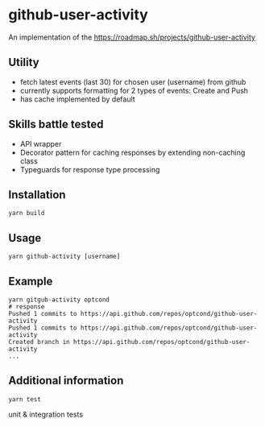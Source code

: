 # github-user-activity

An implementation of the https://roadmap.sh/projects/github-user-activity

## Utility
* fetch latest events (last 30) for chosen user (username) from github
* currently supports formatting for 2 types of events: Create and Push
* has cache implemented by default

## Skills battle tested
* API wrapper
* Decorator pattern for caching responses by extending non-caching class
* Typeguards for response type processing

## Installation
```
yarn build
```
## Usage
```
yarn github-activity [username]
```
## Example
```
yarn gitgub-activity optcond
# response
Pushed 1 commits to https://api.github.com/repos/optcond/github-user-activity
Pushed 1 commits to https://api.github.com/repos/optcond/github-user-activity
Created branch in https://api.github.com/repos/optcond/github-user-activity
...
```
## Additional information
```
yarn test
```
unit & integration tests
